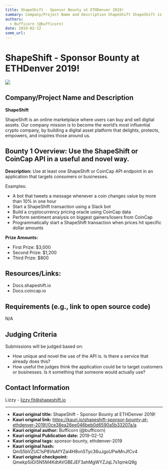 ```yaml
---
title: ShapeShift - Sponsor Bounty at ETHDenver 2019!
summary: Company/Project Name and Description ShapeShift ShapeShift is an online marketplace where users can buy and sell digital assets. Our company mission is to become the world’s most influential crypto company, by building a digital asset platform that delights, protects, empowers, and inspires those around us. Bounty 1 Overview- Use the ShapeShift or CoinCap API in a useful and novel way. Description- Use at least one ShapeShift or CoinCap API endpoint in an application that targets consumers or bu
authors:
  - Bufficorn (@bufficorn)
date: 2019-02-12
some_url: 
---
```


# ShapeShift - Sponsor Bounty at ETHDenver 2019!

![](https://ipfs.infura.io/ipfs/QmZrtFfvrBgGocFdLPGybDrse5X1qt2Gcnfv2pR3N44ciF)


## Company/Project Name and Description

**ShapeShift**

ShapeShift is an online marketplace where users can buy and sell digital assets. Our company mission is to become the world’s most influential crypto company, by building a digital asset platform that delights, protects, empowers, and inspires those around us.

## Bounty 1 Overview: Use the ShapeShift or CoinCap API in a useful and novel way.

**Description:** Use at least one ShapeShift or CoinCap API endpoint in an application that targets consumers or businesses.

Examples:
- A bot that tweets a message whenever a coin changes value by more than 10% in one hour
- Start a ShapeShift transaction using a Slack bot
- Build a cryptocurrency pricing oracle using CoinCap data
- Perform sentiment analysis on biggest gainers/losers from CoinCap
- Programmatically start a ShapeShift transaction when prices hit specific dollar amounts

**Prize Amounts:**
- First Prize: $3,000
- Second Prize: $1,200
- Third Prize: $800



## Resources/Links:
- Docs.shapeshift.io
- Docs.coincap.io

## Requirements (e.g., link to open source code)
N/A

## Judging Criteria

Submissions will be judged based on: 
- How unique and novel the use of the API is. Is there a service that already does this?
- How useful the judges think the application could be to target customers or businesses. Is it something that someone would actually use?


## Contact Information

Lizzy - lizzy.fit@shapeshift.io





---

- **Kauri original title:** ShapeShift - Sponsor Bounty at ETHDenver 2019!
- **Kauri original link:** https://kauri.io/shapeshift-sponsor-bounty-at-ethdenver-2019!/0ce38ea26ee046beb0d6590a5b33207a/a
- **Kauri original author:** Bufficorn (@bufficorn)
- **Kauri original Publication date:** 2019-02-12
- **Kauri original tags:** sponsor-bounty, ethdenver-2019
- **Kauri original hash:** QmS5bVZUC1sP8VbAfYZai4H8vn5Tyc36uJgoUPwMnJfCv4
- **Kauri original checkpoint:** Qmekp5iiDi5N5M4KdtAVGBEJEF3ahMgWYZJqL7s1qmkQ9g



